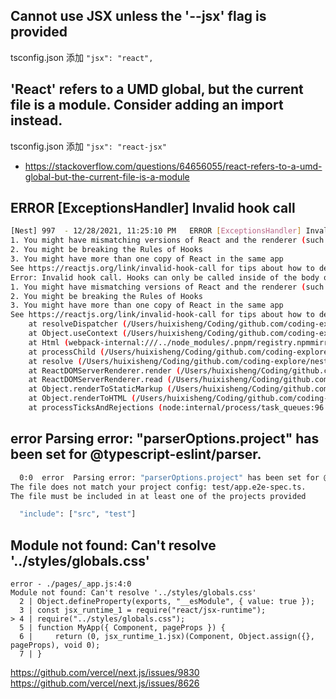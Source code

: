 ## Cannot use JSX unless the '--jsx' flag is provided

tsconfig.json  添加 `"jsx": "react",`

## 'React' refers to a UMD global, but the current file is a module. Consider adding an import instead.

tsconfig.json  添加 `"jsx": "react-jsx"`

- https://stackoverflow.com/questions/64656055/react-refers-to-a-umd-global-but-the-current-file-is-a-module


## ERROR [ExceptionsHandler] Invalid hook call
```bash
[Nest] 997  - 12/28/2021, 11:25:10 PM   ERROR [ExceptionsHandler] Invalid hook call. Hooks can only be called inside of the body of a function component. This could happen for one of the following reasons:
1. You might have mismatching versions of React and the renderer (such as React DOM)
2. You might be breaking the Rules of Hooks
3. You might have more than one copy of React in the same app
See https://reactjs.org/link/invalid-hook-call for tips about how to debug and fix this problem.
Error: Invalid hook call. Hooks can only be called inside of the body of a function component. This could happen for one of the following reasons:
1. You might have mismatching versions of React and the renderer (such as React DOM)
2. You might be breaking the Rules of Hooks
3. You might have more than one copy of React in the same app
See https://reactjs.org/link/invalid-hook-call for tips about how to debug and fix this problem.
    at resolveDispatcher (/Users/huixisheng/Coding/github.com/coding-explore/nest-next-demos/client/node_modules/react/cjs/react.development.js:1476:13)
    at Object.useContext (/Users/huixisheng/Coding/github.com/coding-explore/nest-next-demos/client/node_modules/react/cjs/react.development.js:1484:20)
    at Html (webpack-internal:///../node_modules/.pnpm/registry.npmmirror.com+next@12.0.7_react-dom@17.0.2+react@17.0.2/node_modules/next/dist/pages/_document.js:153:73)
    at processChild (/Users/huixisheng/Coding/github.com/coding-explore/nest-next-demos/node_modules/.pnpm/registry.npmmirror.com+react-dom@17.0.2_react@17.0.2/node_modules/react-dom/cjs/react-dom-server.node.development.js:3353:14)
    at resolve (/Users/huixisheng/Coding/github.com/coding-explore/nest-next-demos/node_modules/.pnpm/registry.npmmirror.com+react-dom@17.0.2_react@17.0.2/node_modules/react-dom/cjs/react-dom-server.node.development.js:3270:5)
    at ReactDOMServerRenderer.render (/Users/huixisheng/Coding/github.com/coding-explore/nest-next-demos/node_modules/.pnpm/registry.npmmirror.com+react-dom@17.0.2_react@17.0.2/node_modules/react-dom/cjs/react-dom-server.node.development.js:3753:22)
    at ReactDOMServerRenderer.read (/Users/huixisheng/Coding/github.com/coding-explore/nest-next-demos/node_modules/.pnpm/registry.npmmirror.com+react-dom@17.0.2_react@17.0.2/node_modules/react-dom/cjs/react-dom-server.node.development.js:3690:29)
    at Object.renderToStaticMarkup (/Users/huixisheng/Coding/github.com/coding-explore/nest-next-demos/node_modules/.pnpm/registry.npmmirror.com+react-dom@17.0.2_react@17.0.2/node_modules/react-dom/cjs/react-dom-server.node.development.js:4314:27)
    at Object.renderToHTML (/Users/huixisheng/Coding/github.com/coding-explore/nest-next-demos/node_modules/.pnpm/registry.npmmirror.com+next@12.0.7_react-dom@17.0.2+react@17.0.2/node_modules/next/server/render.tsx:1338:35)
    at processTicksAndRejections (node:internal/process/task_queues:96:5)
```

## error  Parsing error: "parserOptions.project" has been set for @typescript-eslint/parser.
```bash
  0:0  error  Parsing error: "parserOptions.project" has been set for @typescript-eslint/parser.
The file does not match your project config: test/app.e2e-spec.ts.
The file must be included in at least one of the projects provided
```

```bash
  "include": ["src", "test"]
```

## Module not found: Can't resolve '../styles/globals.css'

```
error - ./pages/_app.js:4:0
Module not found: Can't resolve '../styles/globals.css'
  2 | Object.defineProperty(exports, "__esModule", { value: true });
  3 | const jsx_runtime_1 = require("react/jsx-runtime");
> 4 | require("../styles/globals.css");
  5 | function MyApp({ Component, pageProps }) {
  6 |     return (0, jsx_runtime_1.jsx)(Component, Object.assign({}, pageProps), void 0);
  7 | }
```

https://github.com/vercel/next.js/issues/9830
https://github.com/vercel/next.js/issues/8626